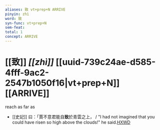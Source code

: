 ```yaml
---
aliases: 致 vt+prep+N ARRIVE
pinyin: zhì
word: 致
syn-func: vt+prep+N
sem-feat: 
total: 1
concept: ARRIVE 
---
```

# [[致]] *[[zhì]]*  [[uuid-739c24ae-d585-4fff-9ac2-2547b1050f16|vt+prep+N]] [[ARRIVE]]
reach as far as
 - [[史記]] 曰：「賈不意君能自**致**於青雲之上， / "I had not imagined that you could have risen so high above the clouds!" he said.[HXWD](https://hxwd.org/textview.html?location=KR2a0001_tls_079-20a.34)